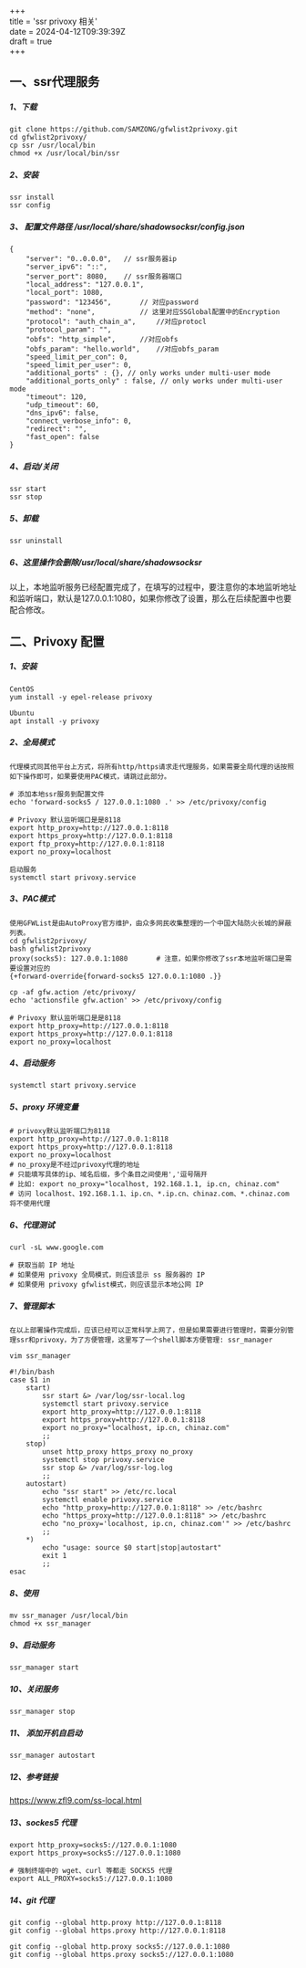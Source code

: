 +++  
title = 'ssr privoxy 相关'  
date = 2024-04-12T09:39:39Z  
draft = true  
+++

## 一、ssr代理服务
##### 1、下载
```
git clone https://github.com/SAMZONG/gfwlist2privoxy.git
cd gfwlist2privoxy/
cp ssr /usr/local/bin
chmod +x /usr/local/bin/ssr
```
##### 2、安装
```
ssr install
ssr config
```
##### 3、 配置文件路径 /usr/local/share/shadowsocksr/config.json
```
{
    "server": "0..0.0.0",	// ssr服务器ip
    "server_ipv6": "::",
    "server_port": 8080,	// ssr服务器端口
    "local_address": "127.0.0.1",
    "local_port": 1080,
    "password": "123456",		// 对应password
    "method": "none",			// 这里对应SSGlobal配置中的Encryption
    "protocol": "auth_chain_a",		//对应protocl
    "protocol_param": "",
    "obfs": "http_simple",		//对应obfs
    "obfs_param": "hello.world",	//对应obfs_param
    "speed_limit_per_con": 0,
    "speed_limit_per_user": 0,
    "additional_ports" : {}, // only works under multi-user mode
    "additional_ports_only" : false, // only works under multi-user mode
    "timeout": 120,
    "udp_timeout": 60,
    "dns_ipv6": false,
    "connect_verbose_info": 0,
    "redirect": "",
    "fast_open": false
}
```
##### 4、启动/关闭
```
ssr start
ssr stop
```
##### 5、卸载
```
ssr uninstall
```
##### 6、这里操作会删除/usr/local/share/shadowsocksr
以上，本地监听服务已经配置完成了，在填写的过程中，要注意你的本地监听地址和监听端口，默认是127.0.0.1:1080，如果你修改了设置，那么在后续配置中也要配合修改。

## 二、Privoxy 配置
##### 1、安装
```
CentOS
yum install -y epel-release privoxy

Ubuntu
apt install -y privoxy
```
##### 2、全局模式
```
代理模式同其他平台上方式，将所有http/https请求走代理服务，如果需要全局代理的话按照如下操作即可，如果要使用PAC模式，请跳过此部分。

# 添加本地ssr服务到配置文件
echo 'forward-socks5 / 127.0.0.1:1080 .' >> /etc/privoxy/config

# Privoxy 默认监听端口是是8118
export http_proxy=http://127.0.0.1:8118
export https_proxy=http://127.0.0.1:8118
export ftp_proxy=http://127.0.0.1:8118
export no_proxy=localhost

启动服务
systemctl start privoxy.service
```
##### 3、PAC模式
```
使用GFWList是由AutoProxy官方维护，由众多网民收集整理的一个中国大陆防火长城的屏蔽列表。
cd gfwlist2privoxy/
bash gfwlist2privoxy
proxy(socks5): 127.0.0.1:1080		# 注意，如果你修改了ssr本地监听端口是需要设置对应的
{+forward-override{forward-socks5 127.0.0.1:1080 .}}

cp -af gfw.action /etc/privoxy/
echo 'actionsfile gfw.action' >> /etc/privoxy/config

# Privoxy 默认监听端口是是8118
export http_proxy=http://127.0.0.1:8118
export https_proxy=http://127.0.0.1:8118
export no_proxy=localhost
```
##### 4、启动服务
```
systemctl start privoxy.service
```
##### 5、proxy 环境变量
```
# privoxy默认监听端口为8118
export http_proxy=http://127.0.0.1:8118
export https_proxy=http://127.0.0.1:8118
export no_proxy=localhost
# no_proxy是不经过privoxy代理的地址
# 只能填写具体的ip、域名后缀，多个条目之间使用','逗号隔开
# 比如: export no_proxy="localhost, 192.168.1.1, ip.cn, chinaz.com"
# 访问 localhost、192.168.1.1、ip.cn、*.ip.cn、chinaz.com、*.chinaz.com 将不使用代理
```
##### 6、代理测试
```
curl -sL www.google.com

# 获取当前 IP 地址
# 如果使用 privoxy 全局模式，则应该显示 ss 服务器的 IP
# 如果使用 privoxy gfwlist模式，则应该显示本地公网 IP
```
##### 7、管理脚本
```
在以上部署操作完成后，应该已经可以正常科学上网了，但是如果需要进行管理时，需要分别管理ssr和privoxy，为了方便管理，这里写了一个shell脚本方便管理: ssr_manager

vim ssr_manager

#!/bin/bash
case $1 in
	start)
		ssr start &> /var/log/ssr-local.log
		systemctl start privoxy.service
		export http_proxy=http://127.0.0.1:8118
		export https_proxy=http://127.0.0.1:8118
		export no_proxy="localhost, ip.cn, chinaz.com"
		;;
	stop)
		unset http_proxy https_proxy no_proxy
		systemctl stop privoxy.service
		ssr stop &> /var/log/ssr-log.log
		;;
	autostart)
		echo "ssr start" >> /etc/rc.local
		systemctl enable privoxy.service
		echo "http_proxy=http://127.0.0.1:8118" >> /etc/bashrc
		echo "https_proxy=http://127.0.0.1:8118" >> /etc/bashrc
		echo "no_proxy='localhost, ip.cn, chinaz.com'" >> /etc/bashrc
		;;
	*)
		echo "usage: source $0 start|stop|autostart"
		exit 1
		;;
esac
```
##### 8、使用
```
mv ssr_manager /usr/local/bin
chmod +x ssr_manager
```
##### 9、启动服务
```
ssr_manager start
```
##### 10、关闭服务
```
ssr_manager stop 
```
##### 11、 添加开机自启动
```
ssr_manager autostart
```
##### 12、参考链接
https://www.zfl9.com/ss-local.html

##### 13、sockes5 代理

```
export http_proxy=socks5://127.0.0.1:1080
export https_proxy=socks5://127.0.0.1:1080

# 强制终端中的 wget、curl 等都走 SOCKS5 代理
export ALL_PROXY=socks5://127.0.0.1:1080
```

##### 14、git 代理

```
git config --global http.proxy http://127.0.0.1:8118
git config --global https.proxy http://127.0.0.1:8118

git config --global http.proxy socks5://127.0.0.1:1080
git config --global https.proxy socks5://127.0.0.1:1080
```

